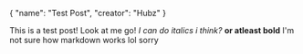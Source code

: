 {
  "name": "Test Post",
  "creator": "Hubz"
}

This is a test post! Look at me go!
*I can do italics i think?* **or atleast bold**
I'm not sure how markdown works lol sorry
